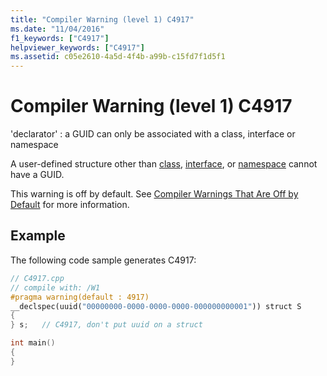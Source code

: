 ```yaml
---
title: "Compiler Warning (level 1) C4917"
ms.date: "11/04/2016"
f1_keywords: ["C4917"]
helpviewer_keywords: ["C4917"]
ms.assetid: c05e2610-4a5d-4f4b-a99b-c15fd7f1d5f1
---
```

# Compiler Warning (level 1) C4917

'declarator' : a GUID can only be associated with a class, interface or namespace

A user-defined structure other than [class](../../cpp/class-cpp.md), [interface](../../cpp/interface.md), or [namespace](../../cpp/namespaces-cpp.md) cannot have a GUID.

This warning is off by default. See [Compiler Warnings That Are Off by Default](../../preprocessor/compiler-warnings-that-are-off-by-default.md) for more information.

## Example

The following code sample generates C4917:

```cpp
// C4917.cpp
// compile with: /W1
#pragma warning(default : 4917)
__declspec(uuid("00000000-0000-0000-0000-000000000001")) struct S
{
} s;   // C4917, don't put uuid on a struct

int main()
{
}
```